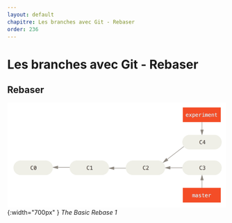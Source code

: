 ```yaml
---
layout: default
chapitre: Les branches avec Git - Rebaser
order: 236
---
```


# Les branches avec Git - Rebaser

<!-- new slide -->

## Rebaser

![The Basic Rebase](./images/basic-rebase-1.png){:width="700px" }
*The Basic Rebase 1*

